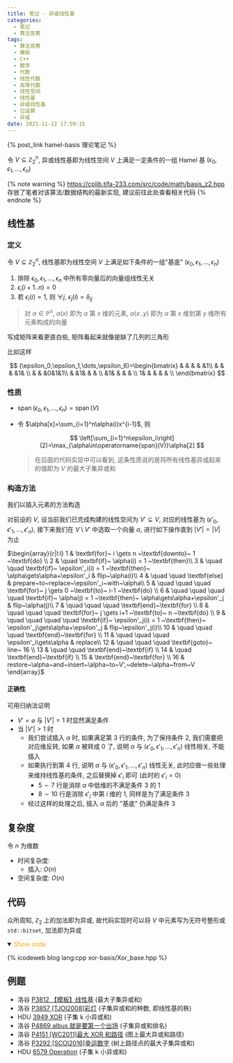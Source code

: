 ```yaml
---
title: 笔记 - 异或线性基
categories:
  - 笔记
  - 算法竞赛
tags:
  - 算法竞赛
  - 模板
  - C++
  - 数学
  - 代数
  - 线性代数
  - 高等代数
  - 线性空间
  - 线性基
  - 异或线性基
  - 位运算
  - 异或
date: 2021-11-12 17:59:15
---
```


{% post_link hamel-basis 理论笔记 %}

令 $V\subseteq\mathbb{Z}_2^n$, 异或线性基即为线性空间 $V$ 上满足一定条件的一组 Hamel 基 $(\epsilon_0,\epsilon_1,\dots,\epsilon_n)$

<!-- more -->

{% note warning %}
<https://cplib.tifa-233.com/src/code/math/basis_z2.hpp> 存放了笔者对该算法/数据结构的最新实现, 建议前往此处查看相关代码
{% endnote %}

## 线性基

### 定义

令 $V\subseteq\mathbb{Z}_2^n$, 线性基即为线性空间 $V$ 上满足如下条件的一组"基底" $(\epsilon_0,\epsilon_1,\dots,\epsilon_n)$

1. 排除 $\epsilon_0,\epsilon_1,\dots,\epsilon_n$ 中所有零向量后的向量组线性无关
1. $\epsilon_i(i+1..n)=0$
1. 若 $\epsilon_i(i)=1$, 则 $\forall j,~\epsilon_j(i)=\delta_{ij}$

> 对 $\alpha\in\mathbb{P}^n$, $\alpha(x)$ 即为 $\alpha$ 第 $x$ 维的元素, $\alpha(x..y)$ 即为 $\alpha$ 第 $x$ 维到第 $y$ 维所有元素构成的向量

写成矩阵来看更直白些, 矩阵看起来就像是缺了几列的三角形

比如这样

$$
(\epsilon_0,\epsilon_1,\dots,\epsilon_6)=\begin{bmatrix}
   & & & & &1\\
   & & & &1& \\
   & & &0&1&1\\
   & &1& & & \\
   &1& & & & \\
  1& & & & & \\
\end{bmatrix}
$$

### 性质

- $\operatorname{span}(\epsilon_0,\epsilon_1,\dots,\epsilon_n)=\operatorname{span}(V)$
- 令 $\alpha[x]=\sum_{i=1}^n\alpha(i)x^{i-1}$, 则

  $$
  \left[\sum_{i=1}^n\epsilon_i\right](2)=\max_{\alpha\in\operatorname{span}(V)}\alpha[2]
  $$

  > 在后面的代码实现中可以看到, 这条性质说的是将所有线性基异或起来的值即为 $V$ 的最大子集异或和

### 构造方法

我们以插入元素的方法构造

对前设的 $V$, 设当前我们已完成构建的线性空间为 $V'\subseteq V$, 对应的线性基为 $(\epsilon'_0,\epsilon'_1,\dots,\epsilon'_n)$, 接下来我们在 $V\setminus V'$ 中选取一个向量 $\alpha$, 进行如下操作直到 $|V'|=|V|$ 为止

$\begin{array}{r|l:l}
  1 & \textbf{for}~ i \gets n ~\textbf{downto}~ 1 ~\textbf{do} \\
  2 & \quad \textbf{if}~ \alpha(i) = 1 ~\textbf{then}\\
  3 & \quad \quad \textbf{if}~ \epsilon'_i(i) = 1 ~\textbf{then}~ \alpha\gets\alpha+\epsilon'_i & flip~\alpha(i)\\
  4 & \quad \quad \textbf{else} & prepare~to~replace~\epsilon'_i~with~\alpha\\
  5 & \quad \quad \quad \textbf{for}~ j \gets 0 ~\textbf{to}~ i-1 ~\textbf{do} \\
  6 & \quad \quad \quad \quad \textbf{if}~ \alpha(j) = 1 ~\textbf{then}~ \alpha\gets\alpha+\epsilon'_j & flip~\alpha(j)\\
  7 & \quad \quad \quad \textbf{end}~\textbf{for} \\
  8 & \quad \quad \quad \textbf{for}~ j \gets i+1 ~\textbf{to}~ n ~\textbf{do} \\
  9 & \quad \quad \quad \quad \textbf{if}~ \epsilon'_j(i) = 1 ~\textbf{then}~ \epsilon'_j\gets\alpha+\epsilon'_j & flip~\epsilon'_j(i)\\
  10 & \quad \quad \quad \textbf{end}~\textbf{for} \\
  11 & \quad \quad \quad \epsilon'_i\gets\alpha & replace\\
  12 & \quad \quad \quad \textbf{goto}~ line~ 16 \\
  13 & \quad \quad \textbf{end}~\textbf{if} \\
  14 & \quad \textbf{end}~\textbf{if} \\
  15 & \textbf{end}~\textbf{for} \\
  16 & restore~\alpha~and~insert~\alpha~to~V',~delete~\alpha~from~V
\end{array}$

#### 正确性

可用归纳法证明

- $V'=\varnothing$ 与 $|V'|=1$ 时显然满足条件
- 当 $|V'|>1$ 时
  - 我们尝试插入 $\alpha$ 时, 如果满足第 $3$ 行的条件, 为了保持条件 $2$, 我们需要把对应维反转, 如果 $\alpha$ 被转成 $0$ 了, 说明 $\alpha$ 与 $(\epsilon'_0,\epsilon'_1,\dots,\epsilon'_n)$ 线性相关, 不能插入
  - 如果执行到第 $4$ 行, 说明 $\alpha$ 与 $(\epsilon'_0,\epsilon'_1,\dots,\epsilon'_n)$ 线性无关, 此时应做一些处理来维持线性基的条件, 之后替换掉 $\epsilon'_i$ 即可 (此时的 $\epsilon'_i=0$)
    - $5\sim 7$ 行是消除 $\alpha$ 中低维的不满足条件 $3$ 的 $1$
    - $8\sim 10$ 行是消除 $\epsilon'_j$ 中第 $i$ 维的 $1$, 同样是为了满足条件 $3$
  - 经过这样的处理之后, 插入 $\alpha$ 后的 "基底" 仍满足条件 $3$

## 复杂度

令 $n$ 为维数

- 时间复杂度:
  - 插入: $O(n)$
- 空间复杂度: $O(n)$

## 代码

众所周知, $\mathbb{Z}_2$ 上的加法即为异或, 故代码实现时可以将 $V$ 中元素写为无符号整形或 `std::bitset`, 加法即为异或

<details open>
<summary><font color='orange'>Show code</font></summary>

{% icodeweb blog lang:cpp xor-basis/Xor_base.hpp %}

</details>

## 例题

- 洛谷 [P3812 【模板】线性基](https://www.luogu.com.cn/problem/P3812) (最大子集异或和)
- 洛谷 [P3857 [TJOI2008]彩灯](https://www.luogu.com.cn/problem/P3857) (子集异或和的种数, 即线性基的秩)
- HDU [3949 XOR](https://vjudge.net/problem/HDU-3949/origin) (子集 k 小异或和)
- 洛谷 [P4869 albus 就是要第一个出场](https://www.luogu.com.cn/problem/P4869) (子集异或和排名)
- 洛谷 [P4151 [WC2011]最大 XOR 和路径](https://www.luogu.com.cn/problem/P4151) (图上最大异或和路径)
- 洛谷 [P3292 [SCOI2016]幸运数字](https://www.luogu.com.cn/problem/P3292) (树上路径点的最大子集异或和)
- HDU [6579 Operation](https://vjudge.net/problem/HDU-6579/origin) (子集 k 小异或和)
